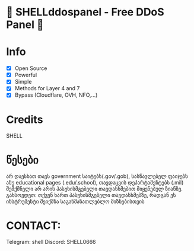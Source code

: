 
# 🚀 SHELLddospanel - Free DDoS Panel 🚀


# Info
- [x] Open Source
- [x] Powerful
- [x] Simple
- [x] Methods for Layer 4 and 7
- [x] Bypass (Cloudflare, OVH, NFO,...)  

# Credits

SHELL


# წესები
არ დაესხათ თავს government საიტებს(.gov/.gob), სასწავლებელ ფაიჯებს ანუ educational pages (.edu/.school), თავდაცვის დეპარტამენტებს (.mil)
შემქმნელი არ არის პასუხისმგებელი თავდასხმებით მიყენებულ ზიანზე.
გახსოვდეთ: თქვენ ხართ პასუხისმგებელი თავდასხმებზე, რადგან ეს ინსტრუმენტი შეიქმნა საგანმანათლებლო მიზნებისთვის


# CONTACT:
Telegram: shell
Discord: SHELL0666

